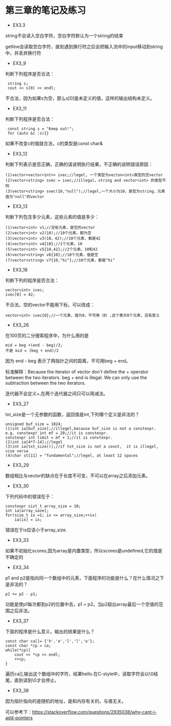 # 第三章的笔记及练习

* EX3.3

string不会读入空白字符，空白字符默认为一个string的结束

getline会读取空白字符，直到遇到换行符之后会把输入流中的input移动到string中，并丢弃换行符

* EX3_9

判断下列程序是否合法：
    
     string s;
     cout << s[0] << endl;
不合法，因为如果s为空，那么s[0]是未定义的值，这样的输出结构未定义。

* EX3_11

判断下列程序是否合法：

     const string s = "Keep out!";
     for (auto &c :s){}
如果不改变c的值就合法，c的类型是const char&

* EX3_12

判断下列表示是否正确，正确的请说明执行结果，不正确的说明错误原因：

    (1)vector<vector<int>> ivec;//legel, 一个类型为vecton<int>类型的空vector
    (2)vector<string> svec = ivec;//illegal，string and vector<int> 的类型不同
    (3)vector<string> svec(10,"null");//legel,一个大小为10，类型为string，元素值为"null"的vector
    
* EX3_13

判断下列包含多少元素，这些元素的值是多少：

    (1)vector<int> v1;//没有元素，是空的vector
    (2)vector<int> v2(10);//10个元素，都为空
    (3)vector<int> v3(10，42);//10个元素，都是42
    (4)vector<int> v4{10};//1个元素，10
    (5)vector<int> v5{10,42};//2个元素，10和42
    (6)vector<string> v6{10};//10个元素，值是空
    (7)vector<string> v7{10,"hi"};//10个元素，都是"hi"
    
* EX3_18

判断下列的程序是否合法：

    vector<int> ivec;
    ivec[0] = 42;
不合法，空的vector不能用下标。可以改成：

   	vector<int> ivec{0};//一个元素，值为0，不可用（0）,这个表示0个元素，没有意义
   	
* EX3_26

在100页的二分搜索程序中，为什么用的是

    mid = beg +(end - beg)/2;
    不是 mid = (beg + end)/2
因为 end - beg 表示了两指针之间的距离，不可用beg + end。

标准解释：Because the iterator of vector don't define the + operator between the two iterators. beg + end is illegal. We can only use the subtraction between the two iterators.

迭代器不会定义+,在两个迭代器之间只可以用减法。

* EX3_27

txt_size是一个无参数的函数，返回值是int,下列哪个定义是非法的？

    unsigned buf_size = 1024;
    (1)int ia[buf_size];//illegel,because buf_size is not a constexpr.
    e.g. constexpr int mf = 20;//it is constexpr.
    constexpr int limit = mf + 1;//it is constexpr.
    (2)int ia[4*7-14];//legel
    (3)int ia[txt_size()];//if txt_size is not a cosnt,  it is illegel, vise versa
    (4)char st[11] = "fundamental";//legel, at least 12 spaces
    
* EX3_29

数组相比与vector的缺点在于长度不可变，不可以在array之后添加元素。

* EX3_30

下列代码中的错误在于：
     
    constexpr sizt_t array_size = 10;
    int ia[array_saze];
    for(size_t ix =1; ix <= array_size;++ix)
    	ia[ix] = ix;
错误在于ix应该小于array_size.

* EX3_33

如果不初始化scores,因为array是内置类型，所以scores是undefined,它的值是不确定的

* EX3_34

p1 and p2是指向同一个数组中的元素，下面程序的功能是什么？在什么情况之下是非法的？

    p1 += p2 - p1;
功能是使p1每次都到p2的位置中去，p1 = p2。当p2超出array最后一个空值的范围之后非法。

* EX3_37

下面的程序是什么意义，输出的结果是什么？

    const char ca[]= {'h','e','l','l','o'};
    const char *cp = ca;
    while(*cp){
    	cout << *cp << endl;
    	++cp;
    }
遍历ca[],输出这个数组中的字符，结果hello.在C-style中，读取字符会以\0结尾，直到读到\0才会停止。

* EX3_38

因为指针指向的是随机的地址，是和内存有关的，与值无关。

可以参考下：https://stackoverflow.com/questions/2935038/why-cant-i-add-pointers

